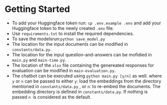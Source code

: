 # Getting Started

- To add your Huggingface token run: `cp .env.example .env` and add your Huggingface token to the newly created `.env` file.
- Use `requirements.txt` to install the required dependencies.
- To save the modelsrun:`python save_model.py`
- The location for the input documents can be modified in `constants/data.py`.
- The location for the input question-and-answers can be mofidied in `main.py` and `main-time.py`.
- The location of the `xlsx` file containing the genereated responses for evaluation can be modified in `main-evaluation.py`.
- The chatbot can be executed using `python main.py [y/n]` as well. where  `y` or `n` can be passed to either `y`: load the embeddings from the directory mentioned in `constants/data.py` , or `n`: to re-embed the documents. The embedding directory is defined in `constants/data.py`. If nothing is passed `n `is considered as the default.
